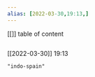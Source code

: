 ```yaml
---
alias: [2022-03-30,19:13,]
---
```

[[]]
table of content
```toc
```

[[2022-03-30]] 19:13

```query
"indo-spain"
```